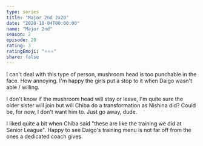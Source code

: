 ```yaml
---
type: series
title: "Major 2nd 2x20"
date: "2020-10-04T00:00:00"
name: "Major 2nd"
season: 2
episode: 20
rating: 3
ratingEmoji: "⭐️⭐️⭐️"
share: false
---
```


I can't deal with this type of person, mushroom head is too punchable in the face. How annoying. I'm happy the girls put a stop to it when Daigo wasn't able / willing.

I don't know if the mushroom head will stay or leave, I'm quite sure the older sister will join but will Chiba do a transformation as Nishina did? Could be, for now, I don't want him to. Just go away, dude.

I liked quite a bit when Chiba said "these are like the training we did at Senior League". Happy to see Daigo's training menu is not far off from the ones a dedicated coach gives.

